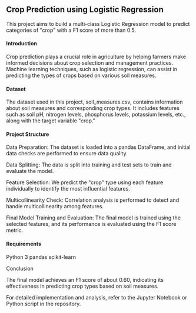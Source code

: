 ## Crop Prediction using Logistic Regression

This project aims to build a multi-class Logistic Regression model to predict categories of "crop" with a F1 score of more than 0.5.

#### Introduction

Crop prediction plays a crucial role in agriculture by helping farmers make informed decisions about crop selection and management practices. Machine learning techniques, such as logistic regression, can assist in predicting the types of crops based on various soil measures.

#### Dataset

The dataset used in this project, soil_measures.csv, contains information about soil measures and corresponding crop types. It includes features such as soil pH, nitrogen levels, phosphorus levels, potassium levels, etc., along with the target variable "crop."

#### Project Structure

Data Preparation: The dataset is loaded into a pandas DataFrame, and initial data checks are performed to ensure data quality.

Data Splitting: The data is split into training and test sets to train and evaluate the model.

Feature Selection: We predict the "crop" type using each feature individually to identify the most influential features.

Multicollinearity Check: Correlation analysis is performed to detect and handle multicollinearity among features.

Final Model Training and Evaluation: The final model is trained using the selected features, and its performance is evaluated using the F1 score metric.

#### Requirements

Python 3
pandas
scikit-learn


Conclusion

The final model achieves an F1 score of about 0.60, indicating its effectiveness in predicting crop types based on soil measures.

For detailed implementation and analysis, refer to the Jupyter Notebook or Python script in the repository.





